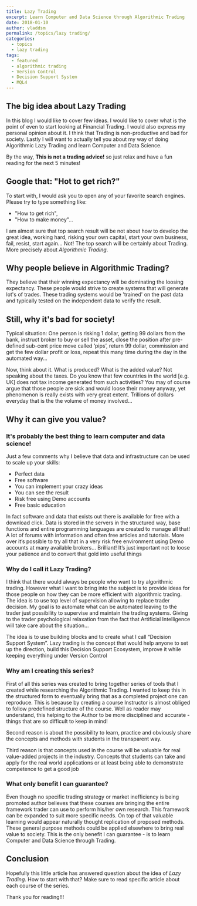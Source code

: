 ```yaml
---
title: Lazy Trading
excerpt: Learn Computer and Data Science through Algorithmic Trading
date: 2018-01-10
author: vladdsm
permalink: /topics/lazy trading/
categories:
  - topics
  - lazy trading
tags:
  - featured
  - algorithmic trading
  - Version Control
  - Decision Support System
  - MQL4
---
```


## The big idea about Lazy Trading

In this blog I would like to cover few ideas. I would like to cover what is the point of even to start looking at Financial Trading. I would also express my personal opinion about it. I think that Trading is non-productive and bad for society. Lastly I will want to actually tell you about my way of doing Algorithmic Lazy Trading and learn Computer and Data Science.

By the way, **This is not a trading advice!** so just relax and have a fun reading for the next 5 minutes!

## Google that: "Hot to get rich?"

To start with, I would ask you to open any of your favorite search engines. Please try to type something like: 

- "How to get rich",
- "How to make money"...

I am almost sure that top search result will be not about how to develop the great idea, working hard, risking your own capital, start your own business, fail, resist, start again... Not! The top search will be certainly about Trading. More precisely about *Algorithmic Trading*. 

## Why people believe in Algorithmic Trading?

They believe that their winning expectancy will be dominating the loosing expectancy. These people would strive to create systems that will generate lot's of trades. These trading systems would be 'trained' on the past data and typically tested on the independent data to verify the result.

## Still, why it's bad for society!

Typical situation: One person is risking 1 dollar, getting 99 dollars from the bank, instruct broker to buy or sell the asset, close the position after pre-defined sub-cent price move called ‘pips’, return 99 dollar, commission and get the few dollar profit or loss, repeat this many time during the day in the automated way… 

Now, think about it. What is produced? What is the added value? Not speaking about the taxes. Do you know that few countries in the world [e.g. UK] does not tax income generated from such activities? You may of course argue that those people are sick and would loose their money anyway, yet phenomenon is really exists with very great extent. Trillions of dollars everyday that is the the volume of money involved…

## Why it can give you value?

### It's probably the best thing to learn computer and data science!

Just a few comments why I believe that data and infrastructure can be used to scale up your skills:

- Perfect data
- Free software
- You can implement your crazy ideas
- You can see the result
- Risk free using Demo accounts
- Free basic education

In fact software and data that exists out there is available for free with a download click. Data is stored in the servers in the structured way, base functions and entire programming languages are created to manage all that! A lot of forums with information and often free articles and tutorials. More over it’s possible to try all that in a very risk free environment using Demo accounts at many available brokers… Brilliant! It’s just important not to loose your patience and to convert that gold into useful things

### Why do I call it Lazy Trading?

I think that there would always be people who want to try algorithmic trading. However what I want to bring into the subject is to provide ideas for those people on how they can be more efficient with algorithmic trading. The idea is to use top level of supervision allowing to replace trader decision. My goal is to automate what can be automated leaving to the trader just possibility to supervise and maintain the trading systems. Giving to the trader psychological relaxation from the fact that Artificial Intelligence will take care about the situation... 

The idea is to use building blocks and to create what I call “Decision Support System”. Lazy trading is the concept that would help anyone to set up the direction, build this Decision Support Ecosystem, improve it while keeping everything under Version Control

### Why am I creating this series?

First of all this series was created to bring together series of tools that I created while researching the Algorithmic Trading. I wanted to keep this in the structured form to eventually bring that as a completed project one can reproduce. This is because by creating a course Instructor is almost obliged to follow predefined structure of the course. Well as reader may understand, this helping to the Author to be more disciplined and accurate - things that are so difficult to keep in mind!  

Second reason is about the possibility to learn, practice and obviously share the concepts and methods with students in the transparent way. 

Third reason is that concepts used in the course will be valuable for real value-added projects in the industry. Concepts that students can take and apply for the real world applications or at least being able to demonstrate competence to get a good job

### What only benefit I can guarantee?

Even though no specific trading strategy or market inefficiency is being promoted author believes that these courses are bringing the entire framework trader can use to perform his/her own research. This framework can be expanded to suit more specific needs. On top of that valuable learning would appear naturally thought replication of proposed methods. These general purpose methods could be applied elsewhere to bring real value to society. This is the only benefit I can guarantee - is to learn Computer and Data Science through Trading.

## Conclusion

Hopefully this little article has answered question about the idea of *Lazy Trading*. How to start with that? Make sure to read specific article about each course of the series.

Thank you for reading!!!